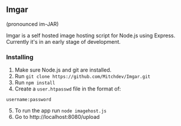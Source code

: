Imgar
---
(pronounced im-JAR)

Imgar is a self hosted image hosting script for Node.js using Express. Currently it's in an early stage of development.

### Installing
1. Make sure Node.js and git are installed.
2. Run `git clone https://github.com/Mitchdev/Imgar.git`
3. Run `npm install`
4. Create a `user.htpasswd` file in the format of:
```
username:password
```
5. To run the app run `node imagehost.js`
6. Go to http://localhost:8080/upload
